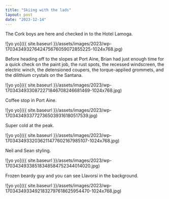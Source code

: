 ```yaml
---
title: "Skiing with the lads"
layout: post
date: "2023-12-14"
---
```


The Cork boys are here and checked in to the Hotel Lamoga.

![yo yo]({{ site.baseurl }}/assets/images/2023/wp-17034349327642475676059072855225-1024x768.jpg)

Before heading off to the slopes at Port Aine, Brian had just enough time for a quick check on the paint job, the rust spots, the recessed windscreen, the electric winch, the detensioned coupers, the torque-applied grommets, and the dilithium crystals on the Santana.

![yo yo]({{ site.baseurl }}/assets/images/2023/wp-17034349330872271846708246681469-1024x768.jpg)

Coffee stop in Port Aine.

![yo yo]({{ site.baseurl }}/assets/images/2023/wp-17034349337727365039316180517539.jpg)

Super cold at the peak.

![yo yo]({{ site.baseurl }}/assets/images/2023/wp-17034349332036211477602167985107-1024x768.jpg)

Neil and Sean styling.

![yo yo]({{ site.baseurl }}/assets/images/2023/wp-17034349338518348584752344014020.jpg)

Frozen beardy guy and you can see Llavorsí in the background.

![yo yo]({{ site.baseurl }}/assets/images/2023/wp-17034349334921832797618625954470-1024x768.jpg)
